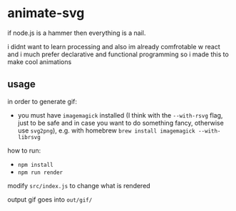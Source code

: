 animate-svg
===========

if node.js is a hammer then everything is a nail.

i didnt want to learn processing and also im already comfrotable w react and i much prefer declarative and functional programming so i made this to make cool animations

usage
-----

in order to generate gif:

- you must have `imagemagick` installed (I think with the `--with-rsvg` flag, just to be safe and in case you want to do something fancy, otherwise use `svg2png`), e.g. with homebrew `brew install imagemagick --with-librsvg`

how to run:

- `npm install`
- `npm run render`

modify `src/index.js` to change what is rendered

output gif goes into `out/gif/`
